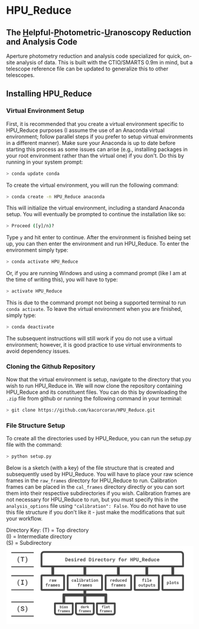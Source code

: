 # HPU_Reduce
## The <ins>H</ins>elpful-<ins>P</ins>hotometric-<ins>U</ins>ranoscopy Reduction and Analysis Code
Aperture photometry reduction and analysis code specialized for quick, on-site analysis of data.  This is built with the CTIO/SMARTS 0.9m in mind, but a telescope reference file can be updated to generalize this to other telescopes.

## Installing HPU_Reduce
### Virtual Environment Setup
First, it is recommended that you create a virtual environment specific to HPU_Reduce purposes (I assume the use of an Anaconda virtual environment; follow parallel steps if you prefer to setup virtual environments in a different manner). Make sure your Anaconda is up to date before starting this process as some issues can arise (e.g., installing packages in your root environment rather than the virtual one) if you don't.  Do this by running in your system prompt:
```sh
> conda update conda
```
To create the virtual environment, you will run the following command:
```sh
> conda create -n HPU_Reduce anaconda
```
This will initialize the virtual environment, including a standard Anaconda setup.  You will eventually be prompted to continue the installation like so:
```sh
> Proceed ([y]/n)?
```
Type ```y``` and hit enter to continue.  After the environment is finished being set up, you can then enter the environment and run HPU_Reduce.  To enter the environment simply type:
```sh
> conda activate HPU_Reduce
```
Or, if you are running Windows and using a command prompt (like I am at the time of writing this), you will have to type:
```sh
> activate HPU_Reduce
```
This is due to the command prompt not being a supported terminal to run ```conda activate```. To leave the virtual environment when you are finished, simply type:
```sh
> conda deactivate
```
The subsequent instructions will still work if you do not use a virtual environment; however, it is good practice to use virtual environments to avoid dependency issues.
### Cloning the Github Repository
Now that the virtual environment is setup, navigate to the directory that you wish to run HPU_Reduce in.  We will now clone the repository containing HPU_Reduce and its constituent files.  You can do this by downloading the ```.zip``` file from github or running the following command in your terminal:
```sh
> git clone https://github.com/kacorcoran/HPU_Reduce.git
```
### File Structure Setup
To create all the directories used by HPU_Reduce, you can run the setup.py file with the command:
```sh
> python setup.py
```
Below is a sketch (with a key) of the file structure that is created and subsequently used by HPU_Reduce.  You will have to place your raw science frames in the ```raw_frames``` directory for HPU_Reduce to run.  Calibration frames can be placed in the ```cal_frames``` directory directly or you can sort them into their respective subdirectories if you wish.  Calibration frames are not necessary for HPU_Reduce to run, but you must specify this in the ```analysis_options``` file using ```"calibration": False```.  You do not have to use this file structure if you don't like it - just make the modifications that suit your workflow.

Directory Key:
(T) = Top directory   
(I) = Intermediate directory   
(S) = Subdirectory
![file tree diagram](file_tree.png)

